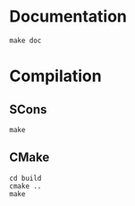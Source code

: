 # Documentation

    make doc

# Compilation

## SCons

    make

## CMake

    cd build
    cmake ..
    make
